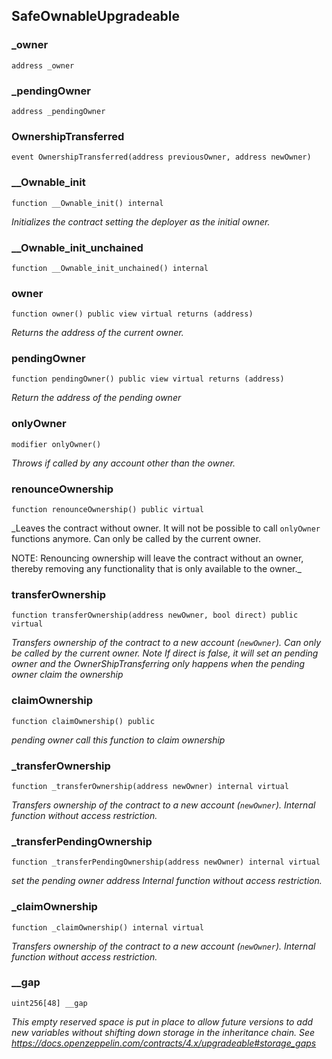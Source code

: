 ## SafeOwnableUpgradeable

### _owner

```solidity
address _owner
```

### _pendingOwner

```solidity
address _pendingOwner
```

### OwnershipTransferred

```solidity
event OwnershipTransferred(address previousOwner, address newOwner)
```

### __Ownable_init

```solidity
function __Ownable_init() internal
```

_Initializes the contract setting the deployer as the initial owner._

### __Ownable_init_unchained

```solidity
function __Ownable_init_unchained() internal
```

### owner

```solidity
function owner() public view virtual returns (address)
```

_Returns the address of the current owner._

### pendingOwner

```solidity
function pendingOwner() public view virtual returns (address)
```

_Return the address of the pending owner_

### onlyOwner

```solidity
modifier onlyOwner()
```

_Throws if called by any account other than the owner._

### renounceOwnership

```solidity
function renounceOwnership() public virtual
```

_Leaves the contract without owner. It will not be possible to call
`onlyOwner` functions anymore. Can only be called by the current owner.

NOTE: Renouncing ownership will leave the contract without an owner,
thereby removing any functionality that is only available to the owner._

### transferOwnership

```solidity
function transferOwnership(address newOwner, bool direct) public virtual
```

_Transfers ownership of the contract to a new account (`newOwner`).
Can only be called by the current owner.
Note If direct is false, it will set an pending owner and the OwnerShipTransferring
only happens when the pending owner claim the ownership_

### claimOwnership

```solidity
function claimOwnership() public
```

_pending owner call this function to claim ownership_

### _transferOwnership

```solidity
function _transferOwnership(address newOwner) internal virtual
```

_Transfers ownership of the contract to a new account (`newOwner`).
Internal function without access restriction._

### _transferPendingOwnership

```solidity
function _transferPendingOwnership(address newOwner) internal virtual
```

_set the pending owner address
Internal function without access restriction._

### _claimOwnership

```solidity
function _claimOwnership() internal virtual
```

_Transfers ownership of the contract to a new account (`newOwner`).
Internal function without access restriction._

### __gap

```solidity
uint256[48] __gap
```

_This empty reserved space is put in place to allow future versions to add new
variables without shifting down storage in the inheritance chain.
See https://docs.openzeppelin.com/contracts/4.x/upgradeable#storage_gaps_

